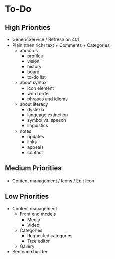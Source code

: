 # To-Do

## High Priorities

- GenericService / Refresh on 401
- Plain (then rich) text + Comments + Categories
  - about us
    - profiles
    - vision
    - history
    - board
    - to-do list
  - about syntax
    - icon element
    - word order
    - phrases and idioms
  - about literacy
    - dyslexia
    - language extinction
    - symbol vs. speech
    - linguistics
  - notes
    - updates
    - links
    - appeals
    - contact

## Medium Priorities

- Content management / Icons / Edit Icon

## Low Priorities

- Content management
  - Front end models
    - Media
    - Video
  - Categories
    - Requested categories
    - Tree editor
  - Gallery
- Sentence builder
